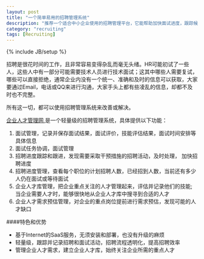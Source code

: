 ```yaml
---
layout: post
title: "一个简单易用的招聘管理系统"
description: "推荐一个适合中小企业使用的招聘管理平台，它能帮助加快面试进度，跟踪候选人信息和记录面试结果，易于使用而且免费！"
category: "recruiting"
tags: [Recruiting]
---
```

{% include JB/setup %}

招聘是很花时间的工作，且非常容易变得杂乱而毫无头绪。HR可能初试了一些人，这些人中有一部分可能需要技术人员进行技术面试；这其中哪些人需要复试，哪些可以直接拒绝，通常企业内没有一个统一、准确和及时的信息可以获取，大家要通过Email，电话或QQ来进行沟通，大家手头上都有些凌乱的信息，却都不及时也不完整。


所有这一切，都可以使用招聘管理系统来改善或解决。


[企业人才管理网](http://www.talentlines.com),是一个轻量级的招聘管理系统，具体提供以下功能：

1. 面试管理，记录并保存面试结果，面试评价，技能评估结果，面试时间安排等具体信息
2. 面试任务协调，面试管理
3. 招聘进度跟踪和跟进，发现需要采取干预措施的招聘活动，及时处理， 加快招聘进度
4. 招聘进度管理，查看每个职位的计划招聘人数，已经招到人数，当前还有多少人仍在面试或等待面试
5. 企业人才库管理，把企业重点关注的人才管理起来，评估并记录他们的技能; 当企业需要人才时，能够很快地从企业人才库中搜寻到合适的人才
6. 企业人才需求预估管理，对企业的重点岗位提前进行需求预估，发现可能的人才缺口


####特色和优势

* 基于Internet的SaaS服务，无须安装和部署，也没有升级的麻烦
* 轻量级，跟踪并记录招聘和面试活动，招聘流程透明化，提高招聘效率
* 管理企业人才需求，建立企业人才库，始终关注企业所需的重点人才
